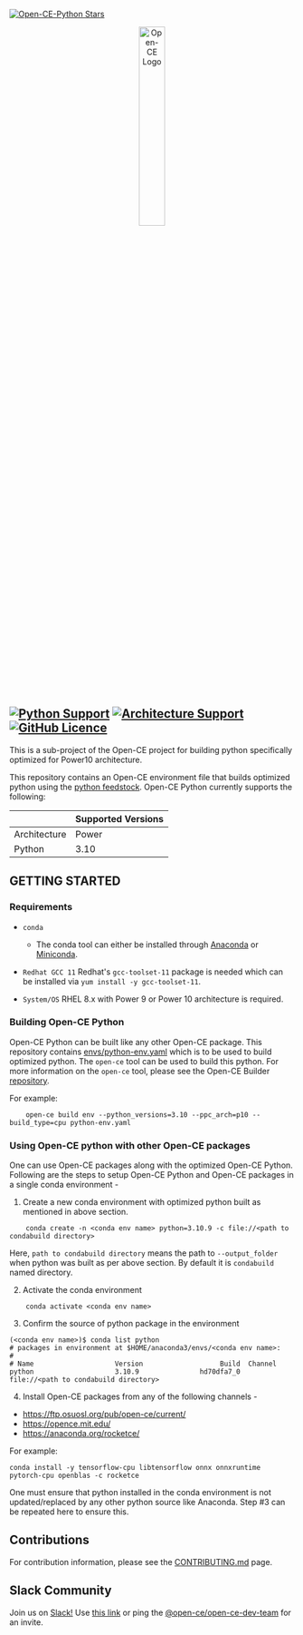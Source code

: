 [![Open-CE-Python Stars](https://img.shields.io/github/stars/open-ce-python?style=social)](https://github.com/open-ce/open-ce-python/stargazers)

<p align="center">
  <img src="https://avatars0.githubusercontent.com/u/68873540?s=400&u=a02dc4156e50cdffb23172aba7133e44381885d4&v=4" alt="Open-CE Logo" width="30%">
</p>

[![Python Support](https://img.shields.io/badge/python-3.10-blue.svg)](#requirements)
[![Architecture Support](https://img.shields.io/badge/architecture-ppc64le-blue)](#)
[![GitHub Licence](https://img.shields.io/github/license/open-ce/open-ce.svg)](LICENSE)
---

This is a sub-project of the Open-CE project for building python specifically optimized for Power10 architecture.

This repository contains an Open-CE environment file that builds optimized python using the [python feedstock](https:///github.com/open-ce/python-feedstock). Open-CE Python currently supports the following:

| | Supported Versions |
| --- | --- |
| Architecture | Power |
| Python | 3.10 |

## GETTING STARTED

### Requirements

* `conda`
  * The conda tool can either be installed through [Anaconda](https://www.anaconda.com/products/individual#Downloads) or [Miniconda](https://docs.conda.io/en/latest/miniconda.html).

* `Redhat GCC 11`
  Redhat's `gcc-toolset-11` package is needed which can be installed via `yum install -y gcc-toolset-11`. 
  
* `System/OS`
  RHEL 8.x with Power 9 or Power 10 architecture is required.

### Building Open-CE Python

Open-CE Python can be built like any other Open-CE package. This repository contains [envs/python-env.yaml](https://github.com/open-ce/open-ce-python/blob/main/envs/python-env.yaml) which is to be used to build optimized python. The `open-ce` tool can be used to build this python. For more information on the `open-ce` tool, please see the Open-CE Builder [repository](https://github.com/open-ce/open-ce-builder).

For example:
```shell
    open-ce build env --python_versions=3.10 --ppc_arch=p10 --build_type=cpu python-env.yaml
```

### Using Open-CE python with other Open-CE packages

One can use Open-CE packages along with the optimized Open-CE Python. Following are the steps to setup Open-CE Python and Open-CE packages in a single conda environment -

1. Create a new conda environment with optimized python built as mentioned in above section.
```shell
    conda create -n <conda env name> python=3.10.9 -c file://<path to condabuild directory>
```
   Here, `path to condabuild directory` means the path to `--output_folder` when python was built as per above section.
   By default it is `condabuild` named directory.

2. Activate the conda environment
```shell
    conda activate <conda env name>
```

3. Confirm the source of python package in the environment
```shell
(<conda env name>)$ conda list python
# packages in environment at $HOME/anaconda3/envs/<conda env name>:
#
# Name                    Version                   Build  Channel
python                    3.10.9               hd70dfa7_0    file://<path to condabuild directory>
```

4. Install Open-CE packages from any of the following channels -
* https://ftp.osuosl.org/pub/open-ce/current/
* https://opence.mit.edu/
* https://anaconda.org/rocketce/

For example:
```shell
conda install -y tensorflow-cpu libtensorflow onnx onnxruntime pytorch-cpu openblas -c rocketce
```
One must ensure that python installed in the conda environment is not updated/replaced by any other python source like Anaconda. Step #3 can be repeated here to ensure this.

## Contributions

For contribution information, please see the [CONTRIBUTING.md](https://github.com/open-ce/open-ce/blob/main/CONTRIBUTING.md) page.

## Slack Community

Join us on [Slack!](http://open-ce.slack.com/) Use [this link](https://join.slack.com/t/open-ce/shared_invite/zt-o27t9db6-oUklancQvdGO8FIwftDwgw) or ping the [@open-ce/open-ce-dev-team](https://github.com/orgs/open-ce/teams/open-ce-dev-team) for an invite.

